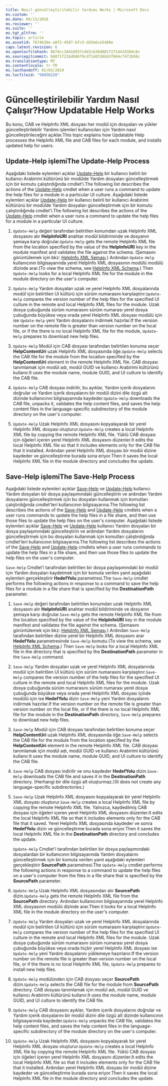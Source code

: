 ```yaml
---
title: Nasıl güncelleştirilebilir Yardımı Works | Microsoft Docs
ms.custom: ''
ms.date: 09/13/2016
ms.reviewer: ''
ms.suite: ''
ms.tgt_pltfrm: ''
ms.topic: article
ms.assetid: 7674636e-a0f2-4587-bfc5-dd3e6ce5489e
caps.latest.revision: 6
ms.openlocfilehash: 8874cc18416937c4d3cb30d801f2714410304c8c
ms.sourcegitcommit: b6871f21bd666f9cd71dd336bb3f844cf472b56c
ms.translationtype: MT
ms.contentlocale: tr-TR
ms.lasthandoff: 02/03/2019
ms.locfileid: "56850228"
---
```

# <a name="how-updatable-help-works"></a><span data-ttu-id="d4972-102">Güncelleştirilebilir Yardım Nasıl Çalışır?</span><span class="sxs-lookup"><span data-stu-id="d4972-102">How Updatable Help Works</span></span>

<span data-ttu-id="d4972-103">Bu konu, CAB ve HelpInfo XML dosyası her modül için dosyaları ve yükler güncelleştirilebilir Yardımı işlemleri kullanıcıları için Yardım nasıl güncelleştirileceğini açıklar.</span><span class="sxs-lookup"><span data-stu-id="d4972-103">This topic explains how Updatable Help processes the HelpInfo XML file and CAB files for each module, and installs updated help for users.</span></span>

## <a name="the-update-help-process"></a><span data-ttu-id="d4972-104">Update-Help işlemi</span><span class="sxs-lookup"><span data-stu-id="d4972-104">The Update-Help Process</span></span>

<span data-ttu-id="d4972-105">Aşağıdaki listede eylemleri açıklar [Update-Help](/powershell/module/Microsoft.PowerShell.Core/Update-Help) bir kullanıcı belirli bir kullanıcı Arabirimi kültürünü bir modülde Yardım dosyaları güncelleştirmek için bir komutu çalıştırdığında cmdlet'i.</span><span class="sxs-lookup"><span data-stu-id="d4972-105">The following list describes the actions of the [Update-Help](/powershell/module/Microsoft.PowerShell.Core/Update-Help) cmdlet when a user runs a command to update the help files for a module in a particular UI culture.</span></span>
<span data-ttu-id="d4972-106">Aşağıdaki listede eylemleri açıklar [Update-Help](/powershell/module/Microsoft.PowerShell.Core/Update-Help) bir kullanıcı belirli bir kullanıcı Arabirimi kültürünü bir modülde Yardım dosyaları güncelleştirmek için bir komutu çalıştırdığında cmdlet'i.</span><span class="sxs-lookup"><span data-stu-id="d4972-106">The following list describes the actions of the [Update-Help](/powershell/module/Microsoft.PowerShell.Core/Update-Help) cmdlet when a user runs a command to update the help files for a module in a particular UI culture.</span></span>

1. <span data-ttu-id="d4972-107">`Update-Help` değeri tarafından belirtilen konumdan uzak HelpInfo XML dosyasını alır **HelpInfoURI** anahtar modül bildiriminde ve dosyanın şemaya karşı doğrular.</span><span class="sxs-lookup"><span data-stu-id="d4972-107">`Update-Help` gets the remote HelpInfo XML file from the location specified by the value of the **HelpInfoURI** key in the module manifest and validates the file against the schema.</span></span> <span data-ttu-id="d4972-108">(Şemasını görüntülemek için bkz: [HelpInfo XML Şeması](./helpinfo-xml-schema.md).) Ardından `Update-Help` kullanıcının bilgisayarında yerel HelpInfo XML dosyasının modülü modülü dizinde arar.</span><span class="sxs-lookup"><span data-stu-id="d4972-108">(To view the schema, see [HelpInfo XML Schema](./helpinfo-xml-schema.md).) Then `Update-Help` looks for a local HelpInfo XML file for the module in the module directory on the user's computer.</span></span>

2. <span data-ttu-id="d4972-109">`Update-Help` Yardım dosyaları uzak ve yerel HelpInfo XML dosyalarında modül için belirtilen UI kültürü için sürüm numarasını karşılaştırır.</span><span class="sxs-lookup"><span data-stu-id="d4972-109">`Update-Help` compares the version number of the help files for the specified UI culture in the remote and local HelpInfo XML files for the module.</span></span> <span data-ttu-id="d4972-110">Uzak dosya çubuğunda sürüm numarasını sürüm numarası yerel dosya çubuğunda büyükse veya orada yerel HelpInfo XML dosyası modülü için ise `Update-Help` yeni Yardım dosyalarını indirmek hazırlar.</span><span class="sxs-lookup"><span data-stu-id="d4972-110">If the version number on the remote file is greater than version number on the local file, or if the there is no local HelpInfo XML file for the module, `Update-Help` prepares to download new help files.</span></span>

3. <span data-ttu-id="d4972-111">`Update-Help` Modül için CAB dosyası tarafından belirtilen konuma seçer **HelpContentUri** uzak HelpInfo XML dosyasında öğe.</span><span class="sxs-lookup"><span data-stu-id="d4972-111">`Update-Help` selects the CAB file for the module from the location specified by the **HelpContentUri** element in the remote HelpInfo XML file.</span></span> <span data-ttu-id="d4972-112">CAB dosyası tanımlamak için modül adı, modül GUID ve kullanıcı Arabirimi kültürünü kullanır.</span><span class="sxs-lookup"><span data-stu-id="d4972-112">It uses the module name, module GUID, and UI culture to identify the CAB file.</span></span>

4. <span data-ttu-id="d4972-113">`Update-Help` CAB dosyası indirilir, bu ayıklar, Yardım içerik dosyalarını doğrular ve Yardım içerik dosyalarını bir modül dizini dile özgü alt dizinde kullanıcının bilgisayarında kaydeder.</span><span class="sxs-lookup"><span data-stu-id="d4972-113">`Update-Help` downloads the CAB file, unpacks it, validates the help content files, and saves the help content files in the language-specific subdirectory of the module directory on the user's computer.</span></span>

5. <span data-ttu-id="d4972-114">`Update-Help` Uzak HelpInfo XML dosyasını kopyalayarak bir yerel HelpInfo XML dosyası oluşturur.</span><span class="sxs-lookup"><span data-stu-id="d4972-114">`Update-Help` creates a local HelpInfo XML file by copying the remote HelpInfo XML file.</span></span> <span data-ttu-id="d4972-115">Yüklü CAB dosyası için öğeleri içeren yerel HelpInfo XML dosyasını düzenler.</span><span class="sxs-lookup"><span data-stu-id="d4972-115">It edits the local HelpInfo XML file so that it includes elements only for the CAB file that it installed.</span></span> <span data-ttu-id="d4972-116">Ardından yerel HelpInfo XML dosyası bir modül dizine kaydeder ve güncelleştirme burada sona eriyor.</span><span class="sxs-lookup"><span data-stu-id="d4972-116">Then it saves the local HelpInfo XML file in the module directory and concludes the update.</span></span>

## <a name="the-save-help-process"></a><span data-ttu-id="d4972-117">Save-Help işlemi</span><span class="sxs-lookup"><span data-stu-id="d4972-117">The Save-Help Process</span></span>

<span data-ttu-id="d4972-118">Aşağıdaki listede eylemleri açıklar [Save-Help](/powershell/module/Microsoft.PowerShell.Core/Save-Help) ve [Update-Help](/powershell/module/Microsoft.PowerShell.Core/Update-Help) kullanıcı Yardım dosyaları bir dosya paylaşımındaki güncelleştirin ve ardından Yardım dosyalarını güncelleştirmek için bu dosyaları kullanmak için komutları çalıştırdığında cmdlet'leri kullanıcının bilgisayarına.</span><span class="sxs-lookup"><span data-stu-id="d4972-118">The following list describes the actions of the [Save-Help](/powershell/module/Microsoft.PowerShell.Core/Save-Help) and [Update-Help](/powershell/module/Microsoft.PowerShell.Core/Update-Help) cmdlets when a user runs commands to update the help files in a file share, and then use those files to update the help files on the user's computer.</span></span>
<span data-ttu-id="d4972-119">Aşağıdaki listede eylemleri açıklar [Save-Help](/powershell/module/Microsoft.PowerShell.Core/Save-Help) ve [Update-Help](/powershell/module/Microsoft.PowerShell.Core/Update-Help) kullanıcı Yardım dosyaları bir dosya paylaşımındaki güncelleştirin ve ardından Yardım dosyalarını güncelleştirmek için bu dosyaları kullanmak için komutları çalıştırdığında cmdlet'leri kullanıcının bilgisayarına.</span><span class="sxs-lookup"><span data-stu-id="d4972-119">The following list describes the actions of the [Save-Help](/powershell/module/Microsoft.PowerShell.Core/Save-Help) and [Update-Help](/powershell/module/Microsoft.PowerShell.Core/Update-Help) cmdlets when a user runs commands to update the help files in a file share, and then use those files to update the help files on the user's computer.</span></span>

<span data-ttu-id="d4972-120">`Save-Help` Cmdlet'i tarafından belirtilen bir dosya paylaşımındaki bir modül için Yardım dosyaları kaydetmek için bir komuta verilen yanıt aşağıdaki eylemleri gerçekleştirir **HedefYolu** parametresi.</span><span class="sxs-lookup"><span data-stu-id="d4972-120">The `Save-Help` cmdlet performs the following actions in response to a command to save the help files for a module in a file share that is specified by the **DestinationPath** parameter.</span></span>

1. <span data-ttu-id="d4972-121">`Save-Help` değeri tarafından belirtilen konumdan uzak HelpInfo XML dosyasını alır **HelpInfoURI** anahtar modül bildiriminde ve dosyanın şemaya karşı doğrular.</span><span class="sxs-lookup"><span data-stu-id="d4972-121">`Save-Help` gets  the remote HelpInfo XML file from the location specified by the value of the **HelpInfoURI** key in the module manifest and validates the file against the schema.</span></span> <span data-ttu-id="d4972-122">(Şemasını görüntülemek için bkz: [HelpInfo XML Şeması](./helpinfo-xml-schema.md).) Ardından `Save-Help` tarafından belirtilen dizine yerel bir HelpInfo XML dosyasını arar **HedefYolu** parametresinde `Save-Help` komutu.</span><span class="sxs-lookup"><span data-stu-id="d4972-122">(To view the schema, see [HelpInfo XML Schema](./helpinfo-xml-schema.md).) Then `Save-Help` looks for a local HelpInfo XML file in the directory that is specified by the **DestinationPath** parameter in the `Save-Help` command.</span></span>

2. <span data-ttu-id="d4972-123">`Save-Help` Yardım dosyaları uzak ve yerel HelpInfo XML dosyalarında modül için belirtilen UI kültürü için sürüm numarasını karşılaştırır.</span><span class="sxs-lookup"><span data-stu-id="d4972-123">`Save-Help` compares the version number of the help files for the specified UI culture in the remote and local HelpInfo XML files for the module.</span></span> <span data-ttu-id="d4972-124">Uzak dosya çubuğunda sürüm numarasını sürüm numarası yerel dosya çubuğunda büyükse veya orada yerel HelpInfo XML dosyası içinde modülü için ise **HedefYolu** dizin `Save-Help` yeni Yardım dosyalarını indirmek hazırlar.</span><span class="sxs-lookup"><span data-stu-id="d4972-124">If the version number on the remote file is greater than version number on the local file, or if the there is no local HelpInfo XML file for the module in the **DestinationPath** directory, `Save-Help` prepares to download new help files.</span></span>

3. <span data-ttu-id="d4972-125">`Save-Help` Modül için CAB dosyası tarafından belirtilen konuma seçer **HelpContentUri** uzak HelpInfo XML dosyasında öğe.</span><span class="sxs-lookup"><span data-stu-id="d4972-125">`Save-Help` selects the CAB file for the module from the location specified by the **HelpContentUri** element in the remote HelpInfo XML file.</span></span> <span data-ttu-id="d4972-126">CAB dosyası tanımlamak için modül adı, modül GUID ve kullanıcı Arabirimi kültürünü kullanır.</span><span class="sxs-lookup"><span data-stu-id="d4972-126">It uses the module name, module GUID, and UI culture to identify the CAB file.</span></span>

4. <span data-ttu-id="d4972-127">`Save-Help` CAB dosyası indirilir ve onu kaydeder **HedefYolu** dizin.</span><span class="sxs-lookup"><span data-stu-id="d4972-127">`Save-Help` downloads the CAB file and saves it in the **DestinationPath** directory.</span></span> <span data-ttu-id="d4972-128">(Herhangi bir dile özgü alt oluşturmaz.)</span><span class="sxs-lookup"><span data-stu-id="d4972-128">(It does not create any language-specific subdirectories.)</span></span>

5. <span data-ttu-id="d4972-129">`Save-Help` Uzak HelpInfo XML dosyasını kopyalayarak bir yerel HelpInfo XML dosyası oluşturur.</span><span class="sxs-lookup"><span data-stu-id="d4972-129">`Save-Help` creates a local HelpInfo XML file by copying the remote HelpInfo XML file.</span></span> <span data-ttu-id="d4972-130">Yalnızca, kaydedilmiş CAB dosyası için öğeleri içeren yerel HelpInfo XML dosyasını düzenler.</span><span class="sxs-lookup"><span data-stu-id="d4972-130">It edits the local HelpInfo XML file so that it includes elements only for the CAB file that it saved.</span></span> <span data-ttu-id="d4972-131">Yerel HelpInfo XML dosyasında kaydeder ve sonra **HedefYolu** dizin ve güncelleştirme burada sona eriyor.</span><span class="sxs-lookup"><span data-stu-id="d4972-131">Then it saves the local HelpInfo XML file in the  **DestinationPath** directory and concludes the update.</span></span>

   <span data-ttu-id="d4972-132">`Update-Help` Cmdlet'i tarafından belirtilen bir dosya paylaşımındaki dosyalardan bir kullanıcının bilgisayarında Yardım dosyalarını güncelleştirmek için bir komuta verilen yanıt aşağıdaki eylemleri gerçekleştirir **SourcePath** parametresi.</span><span class="sxs-lookup"><span data-stu-id="d4972-132">The `Update-Help` cmdlet performs the following actions in response to a command to update the help files on a user's computer from the files in a file share that is specified by the **SourcePath** parameter.</span></span>

1. <span data-ttu-id="d4972-133">`Update-Help` Uzak HelpInfo XML dosyasından alır **SourcePath** dizin.</span><span class="sxs-lookup"><span data-stu-id="d4972-133">`Update-Help` gets the remote HelpInfo XML file from the **SourcePath** directory.</span></span> <span data-ttu-id="d4972-134">Ardından kullanıcının bilgisayarında yerel HelpInfo XML dosyasının modülü dizinde arar.</span><span class="sxs-lookup"><span data-stu-id="d4972-134">Then it looks for a local HelpInfo XML file in the module directory on the user's computer.</span></span>

2. <span data-ttu-id="d4972-135">`Update-Help` Yardım dosyaları uzak ve yerel HelpInfo XML dosyalarında modül için belirtilen UI kültürü için sürüm numarasını karşılaştırır.</span><span class="sxs-lookup"><span data-stu-id="d4972-135">`Update-Help` compares the version number of the help files for the specified UI culture in the remote and local HelpInfo XML files for the module.</span></span> <span data-ttu-id="d4972-136">Uzak dosya çubuğunda sürüm numarasını sürüm numarası yerel dosya çubuğunda büyükse veya orada hiçbir yerel HelpInfo XML dosyası ise `Update-Help` yeni Yardım dosyalarını yüklemeye hazırlanır.</span><span class="sxs-lookup"><span data-stu-id="d4972-136">If the version number on the remote file is greater than version number on the local file, or if the there is no local HelpInfo XML file, `Update-Help` prepares to install new help files.</span></span>

3. <span data-ttu-id="d4972-137">`Update-Help` modülünden için CAB dosyası seçer **SourcePath** dizin.</span><span class="sxs-lookup"><span data-stu-id="d4972-137">`Update-Help` selects the CAB file for the module from **SourcePath** directory.</span></span> <span data-ttu-id="d4972-138">CAB dosyası tanımlamak için modül adı, modül GUID ve kullanıcı Arabirimi kültürünü kullanır.</span><span class="sxs-lookup"><span data-stu-id="d4972-138">It uses the module name, module GUID, and UI culture to identify the CAB file.</span></span>

4. <span data-ttu-id="d4972-139">`Update-Help` CAB dosyasını ayıklar, Yardım içerik dosyalarını doğrular ve Yardım içerik dosyalarını bir modül dizini dile özgü alt dizinde kullanıcının bilgisayarında kaydeder.</span><span class="sxs-lookup"><span data-stu-id="d4972-139">`Update-Help` unpacks the CAB file, validates the help content files, and saves the help content files in the language-specific subdirectory of the module directory on the user's computer.</span></span>

5. <span data-ttu-id="d4972-140">`Update-Help` Uzak HelpInfo XML dosyasını kopyalayarak bir yerel HelpInfo XML dosyası oluşturur.</span><span class="sxs-lookup"><span data-stu-id="d4972-140">`Update-Help` creates a local HelpInfo XML file by copying the remote HelpInfo XML file.</span></span> <span data-ttu-id="d4972-141">Yüklü CAB dosyası için öğeleri içeren yerel HelpInfo XML dosyasını düzenler.</span><span class="sxs-lookup"><span data-stu-id="d4972-141">It edits the local HelpInfo XML file so that it includes elements only for the CAB file that it installed.</span></span> <span data-ttu-id="d4972-142">Ardından yerel HelpInfo XML dosyası bir modül dizine kaydeder ve güncelleştirme burada sona eriyor.</span><span class="sxs-lookup"><span data-stu-id="d4972-142">Then it saves the local HelpInfo XML file in the module directory and concludes the update.</span></span>